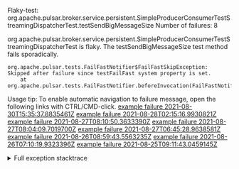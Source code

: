         
Flaky-test: org.apache.pulsar.broker.service.persistent.SimpleProducerConsumerTestStreamingDispatcherTest.testSendBigMessageSize
Number of failures: 8

org.apache.pulsar.broker.service.persistent.SimpleProducerConsumerTestStreamingDispatcherTest is flaky. The testSendBigMessageSize test method fails sporadically.

```
org.apache.pulsar.tests.FailFastNotifier$FailFastSkipException: Skipped after failure since testFailFast system property is set.
	at org.apache.pulsar.tests.FailFastNotifier.beforeInvocation(FailFastNotifier.java:88)

```

Usage tip: To enable automatic navigation to failure message, open the following links with CTRL/CMD-click.
[example failure 2021-08-30T15:35:37.8835461Z](https://github.com/apache/pulsar/runs/3463119398?check_suite_focus=true#step:9:2607)
[example failure 2021-08-28T02:15:16.9930821Z](https://github.com/apache/pulsar/runs/3448473880?check_suite_focus=true#step:9:1604)
[example failure 2021-08-27T08:10:50.3633390Z](https://github.com/apache/pulsar/runs/3440980370?check_suite_focus=true#step:9:1675)
[example failure 2021-08-27T08:04:09.7019700Z](https://github.com/apache/pulsar/runs/3440855241?check_suite_focus=true#step:9:1600)
[example failure 2021-08-27T06:45:28.9638581Z](https://github.com/apache/pulsar/runs/3440411158?check_suite_focus=true#step:9:1601)
[example failure 2021-08-26T08:59:43.5563235Z](https://github.com/apache/pulsar/runs/3430539961?check_suite_focus=true#step:9:2310)
[example failure 2021-08-26T07:10:19.9323396Z](https://github.com/apache/pulsar/runs/3429892136?check_suite_focus=true#step:9:1662)
[example failure 2021-08-25T09:11:43.0459145Z](https://github.com/apache/pulsar/runs/3420085427?check_suite_focus=true#step:10:1602)


<details>
<summary>Full exception stacktrace</summary>
<code><pre>
org.apache.pulsar.tests.FailFastNotifier$FailFastSkipException: Skipped after failure since testFailFast system property is set.
	at org.apache.pulsar.tests.FailFastNotifier.beforeInvocation(FailFastNotifier.java:88)

</pre></code>
</details>


